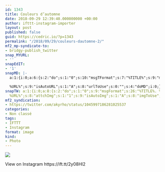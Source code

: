 ```yaml
---
id: 1343
title: Couleurs d’automne
date: 2018-09-29 12:39:40.000000000 +00:00
author: ifttt-instagram-importer
layout: post
published: false
guid: https://cedric.io/?p=1343
permalink: "/2018/09/29/couleurs-dautomne-2/"
mf2_mp-syndicate-to:
- bridgy-publish_twitter
snap_MYURL:
- ''
snapEdIT:
- '1'
snapMD: |-
  a:1:{i:0;a:6:{s:2:"do";s:1:"0";s:10:"msgTFormat";s:7:"%TITLE%";s:9:"msgFormat";s:19:"%FULLTEXT%

  %URL%";s:9:"isAutoURL";s:1:"A";s:8:"urlToUse";s:0:"";s:4:"doMD";i:0;}}"
snapTW: a:1:{i:0;a:8:{s:2:"do";s:1:"0";s:9:"msgFormat";s:26:"%TITLE%. %EXCERPT% -
  %URL%";s:8:"attchImg";s:1:"1";s:9:"isAutoImg";s:1:"A";s:8:"imgToUse";s:0:"";s:9:"isAutoURL";s:1:"A";s:8:"urlToUse";s:0:"";s:4:"doTW";i:0;}}
mf2_syndication:
- https://twitter.com/akyrho/status/1045997186281025537
categories:
- Non classé
tags:
- IFTTT
- Instagram
format: image
kind:
- Photo
---
```

<div>
  <p>
    <img style="max-width: 600px;" src="https://i1.wp.com/scontent.cdninstagram.com/vp/2492d6688d2dc279ceb6c73e68a681ad/5C444160/t51.2885-15/sh0.08/e35/s640x640/41440214_328292974384907_4532472479876448070_n.jpg?w=900&#038;ssl=1" data-recalc-dims="1" />
  </p>
  
  <div>
    View on Instagram https://ift.tt/2y08Hl2
  </div>
</div>